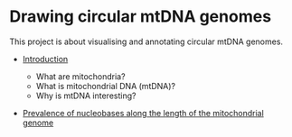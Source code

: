 # Drawing circular mtDNA genomes

This project is about visualising and annotating circular mtDNA genomes.

* [Introduction](posts/about_mtDNA.md)
	* What are mitochondria?
	* What is mitochondrial DNA (mtDNA)?
	* Why is mtDNA interesting?

 * [Prevalence of nucleobases along the length of the mitochondrial genome](posts/mitochondrial_genome_graphs.md)

